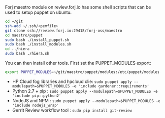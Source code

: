 Forj maestro module on review.forj.io has some shell scripts that can be used to setup puppet on ubuntu.

```sh
cd ~/git
ssh-add ~/.ssh/<pemfile>
git clone ssh://review.forj.io:29418/forj-oss/maestro
cd maestro/puppet
sudo bash ./install_puppet.sh
sudo bash ./install_modules.sh
cd ../hiera
sudo bash ./hiera.sh
```

You can then install other tools.  First set the PUPPET_MODULES export:
```sh
export PUPPET_MODULES=~/git/maestro/puppet/modules:/etc/puppet/modules
```

* HP Cloud fog libraries and hpcloud clie: ```sudo puppet apply --modulepath=$PUPPET_MODULES -e 'include gardener::requirements'```
* Python 2.7 + pip : ```sudo puppet apply --modulepath=$PUPPET_MODULES -e 'include pip::python2'```
* NodeJS and NPM : ```sudo puppet apply --modulepath=$PUPPET_MODULES -e 'include nodejs_wrap'```
* Gerrit Review workflow tool : ```sudo pip install git-review```
